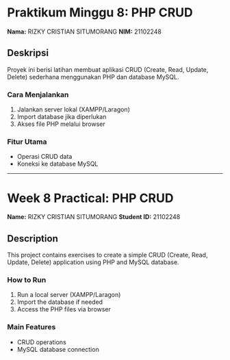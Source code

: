 # Praktikum Minggu 8: PHP CRUD

**Nama:** RIZKY CRISTIAN SITUMORANG
**NIM:** 21102248

## Deskripsi
Proyek ini berisi latihan membuat aplikasi CRUD (Create, Read, Update, Delete) sederhana menggunakan PHP dan database MySQL.

### Cara Menjalankan
1. Jalankan server lokal (XAMPP/Laragon)
2. Import database jika diperlukan
3. Akses file PHP melalui browser

### Fitur Utama
- Operasi CRUD data
- Koneksi ke database MySQL

---

# Week 8 Practical: PHP CRUD

**Name:** RIZKY CRISTIAN SITUMORANG
**Student ID:** 21102248

## Description
This project contains exercises to create a simple CRUD (Create, Read, Update, Delete) application using PHP and MySQL database.

### How to Run
1. Run a local server (XAMPP/Laragon)
2. Import the database if needed
3. Access the PHP files via browser

### Main Features
- CRUD operations
- MySQL database connection 